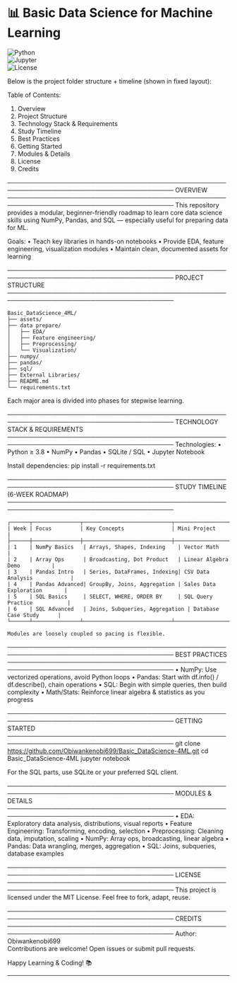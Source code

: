 # 📊 Basic Data Science for Machine Learning

![Python](https://img.shields.io/badge/Python-3.8%2B-blue?logo=python&logoColor=white)  
![Jupyter](https://img.shields.io/badge/Jupyter-Notebook-orange?logo=jupyter)  
![License](https://img.shields.io/badge/License-MIT-green)  

Below is the project folder structure + timeline (shown in fixed layout):


Table of Contents:
 1. Overview
 2. Project Structure
 3. Technology Stack & Requirements
 4. Study Timeline
 5. Best Practices
 6. Getting Started
 7. Modules & Details
 8. License
 9. Credits

────────────────────────────────────────────────────────────────────────────────────────
OVERVIEW
────────────────────────────────────────────────────────────────────────────────────────
This repository provides a modular, beginner-friendly roadmap to learn core data science
skills using NumPy, Pandas, and SQL — especially useful for preparing data for ML.

Goals:
 • Teach key libraries in hands-on notebooks
 • Provide EDA, feature engineering, visualization modules
 • Maintain clean, documented assets for learning

────────────────────────────────────────────────────────────────────────────────────────
PROJECT STRUCTURE
────────────────────────────────────────────────────────────────────────────────────────
```
Basic_DataScience_4ML/
├── assets/
├── data prepare/
│   ├── EDA/
│   ├── Feature engineering/
│   ├── Preprocessing/
│   └── Visualization/
├── numpy/
├── pandas/
├── sql/
├── External Libraries/
├── README.md
└── requirements.txt
```
Each major area is divided into phases for stepwise learning.

────────────────────────────────────────────────────────────────────────────────────────
TECHNOLOGY STACK & REQUIREMENTS
────────────────────────────────────────────────────────────────────────────────────────
Technologies:
 • Python ≥ 3.8
 • NumPy
 • Pandas
 • SQLite / SQL
 • Jupyter Notebook

Install dependencies:
    pip install -r requirements.txt

────────────────────────────────────────────────────────────────────────────────────────
STUDY TIMELINE (6-WEEK ROADMAP)
────────────────────────────────────────────────────────────────────────────────────────
```
┌──────┬───────────────┬────────────────────────────┬────────────────────────────┐
| Week | Focus         | Key Concepts               | Mini Project                 |
├──────┼───────────────┼────────────────────────────┼────────────────────────────┤
| 1    | NumPy Basics   | Arrays, Shapes, Indexing    | Vector Math                  |
| 2    | Array Ops      | Broadcasting, Dot Product   | Linear Algebra Demo          |
| 3    | Pandas Intro   | Series, DataFrames, Indexing| CSV Data Analysis            |
| 4    | Pandas Advanced| GroupBy, Joins, Aggregation | Sales Data Exploration       |
| 5    | SQL Basics     | SELECT, WHERE, ORDER BY     | SQL Query Practice           |
| 6    | SQL Advanced   | Joins, Subqueries, Aggregation | Database Case Study      |
└──────┴───────────────┴────────────────────────────┴────────────────────────────┘

Modules are loosely coupled so pacing is flexible.
```
────────────────────────────────────────────────────────────────────────────────────────
BEST PRACTICES
────────────────────────────────────────────────────────────────────────────────────────
 • NumPy: Use vectorized operations, avoid Python loops
 • Pandas: Start with df.info() / df.describe(), chain operations
 • SQL: Begin with simple queries, then build complexity
 • Math/Stats: Reinforce linear algebra & statistics as you progress

────────────────────────────────────────────────────────────────────────────────────────
GETTING STARTED
────────────────────────────────────────────────────────────────────────────────────────
    git clone https://github.com/Obiwankenobi699/Basic_DataScience-4ML.git
    cd Basic_DataScience-4ML
    jupyter notebook

For the SQL parts, use SQLite or your preferred SQL client.

────────────────────────────────────────────────────────────────────────────────────────
MODULES & DETAILS
────────────────────────────────────────────────────────────────────────────────────────
 • EDA: Exploratory data analysis, distributions, visual reports
 • Feature Engineering: Transforming, encoding, selection
 • Preprocessing: Cleaning data, imputation, scaling
 • NumPy: Array ops, broadcasting, linear algebra
 • Pandas: Data wrangling, merges, aggregation
 • SQL: Joins, subqueries, database examples

────────────────────────────────────────────────────────────────────────────────────────
LICENSE
────────────────────────────────────────────────────────────────────────────────────────
This project is licensed under the MIT License. Feel free to fork, adapt, reuse.

────────────────────────────────────────────────────────────────────────────────────────
CREDITS
────────────────────────────────────────────────────────────────────────────────────────
Author: Obiwankenobi699  
Contributions are welcome! Open issues or submit pull requests.

Happy Learning & Coding! 📚
_______________________________________________________________________________________



